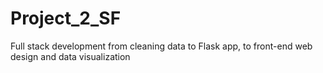 # Project_2_SF
Full stack development from cleaning data to Flask app, to front-end web design and data visualization
